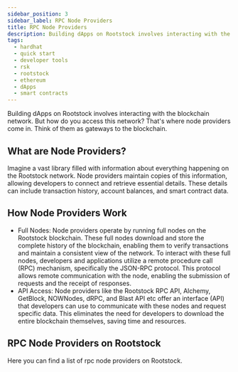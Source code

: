 ```yaml
---
sidebar_position: 3
sidebar_label: RPC Node Providers
title: RPC Node Providers
description: Building dApps on Rootstock involves interacting with the blockchain network. See available node rpc providers on Rootstock.
tags:
  - hardhat
  - quick start
  - developer tools
  - rsk
  - rootstock
  - ethereum
  - dApps
  - smart contracts
---
```


Building dApps on Rootstock involves interacting with the blockchain network. But how do you access this network? That's where node providers come in. Think of them as gateways to the blockchain.

## What are Node Providers?

Imagine a vast library filled with information about everything happening on the Rootstock network. Node providers maintain copies of this information, allowing developers to connect and retrieve essential details. These details can include transaction history, account balances, and smart contract data.

## How Node Providers Work

- Full Nodes: Node providers operate by running full nodes on the Rootstock blockchain. These full nodes download and store the complete history of the blockchain, enabling them to verify transactions and maintain a consistent view of the network.  To interact with these full nodes, developers and applications utilize a remote procedure call (RPC) mechanism, specifically the JSON-RPC protocol. This protocol allows remote communication with the node, enabling the submission of requests and the receipt of responses.
- API Access: Node providers like the Rootstock RPC API, Alchemy, GetBlock, NOWNodes, dRPC, and Blast API etc offer an interface (API) that developers can use to communicate with these nodes and request specific data. This eliminates the need for developers to download the entire blockchain themselves, saving time and resources.

## RPC Node Providers on Rootstock

Here you can find a list of rpc node providers on Rootstock.

<CardsGrid>
  <CardsGridItem
    title="RPC API"
    subtitle="node-rpc"
    color="cyan"
    description="The RPC API provides a seamless and intuitive web interface for developers to interact with Rootstock nodes via JSON-RPC methods"
    linkHref="/developers/rpc-api/rootstock/"
    linkTitle="Make First API Call"
  />
  <CardsGridItem
    title="Alchemy"
    subtitle="node-rpc"
    color="cyan"
    description="Powerful APIs, SDKs, and tools to build and scale your web3 app with ease."
    linkHref="/developers/rpc-api/alchemy/"
    linkTitle="Make First API Call"
  />
  <CardsGridItem
    title="GetBlock"
    subtitle="node-rpc"
    color="cyan"
    description="GetBlock provides instant connection to blockchain nodes including Rootstock, Bitcoin (BTC), Ethereum (ETH), among others."
    linkHref="/dev-tools/node-rpc/getblock/"
    linkTitle="Make First API Call"
  />
   <CardsGridItem
    title="NOWNodes"
    subtitle="node-rpc"
    color="cyan"
    description="NOWNodes is a blockchain-as-a-service enterprise solution that lets users get access to full Nodes and blockbook Explorers via an API."
    linkHref="/dev-tools/node-rpc/nownodes/"
    linkTitle="Make First API Call"
  />
<CardsGridItem
    title="dRPC"
    subtitle="node-rpc"
    color="cyan"
    description="dRPC provides access to a distributed network of node providers."
    linkHref="/dev-tools/node-rpc/drpc/"
    linkTitle="Make First API Call"
  />
<CardsGridItem
    title="Blast API"
    subtitle="node-rpc"
    color="cyan"
    description="Blast API is a Blockchain-optimized cloud infrastructure for low-latency, cost-effective RPC services on Rootstock."
    linkHref="/dev-tools/node-rpc/blast-api/"
    linkTitle="Make First API Call"
  />
</CardsGrid>


